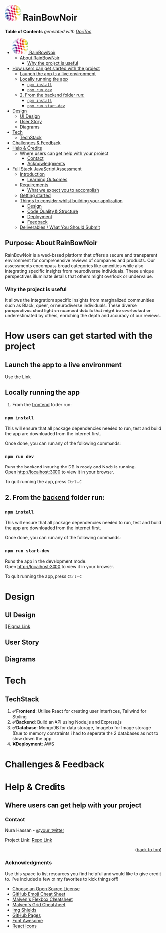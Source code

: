 <!-- START doctoc generated TOC please keep comment here to allow auto update -->
 # <img src="packages/frontend/src/assets/logo.png" width="50"> RainBowNoir
<!-- DON'T EDIT THIS SECTION, INSTEAD RE-RUN doctoc TO UPDATE -->
**Table of Contents**  *generated with [DocToc](https://github.com/thlorenz/doctoc)*

- [<img src="packages/frontend/src/assets/logo.png" width="50"> RainBowNoir](#img-srcpackagesfrontendsrcassetslogopng-width50-rainbownoir)
  - [About RainBowNoir](#about-rainbownoir)
    - [Why the project is useful](#why-the-project-is-useful)
- [How users can get started with the project](#how-users-can-get-started-with-the-project)
  - [Launch the app to a live environment](#launch-the-app-to-a-live-environment)
  - [Locally running the app](#locally-running-the-app)
    - [`npm install`](#npm-install)
    - [`npm run dev`](#npm-run-dev)
  - [2.  From the backend folder run:](#2--from-the-backend-folder-run)
    - [`npm install`](#npm-install-1)
    - [`npm run start-dev`](#npm-run-start-dev)
- [Design](#design)
  - [UI Design](#ui-design)
  - [User Story](#user-story)
  - [Diagrams](#diagrams)
- [Tech](#tech)
  - [TechStack](#techstack)
- [Challenges & Feedback](#challenges--feedback)
- [Help & Credits](#help--credits)
  - [Where users can get help with your project](#where-users-can-get-help-with-your-project)
    - [Contact](#contact)
    - [Acknowledgments](#acknowledgments)
- [Full Stack JavaScript Assessment](#full-stack-javascript-assessment)
  - [Introduction](#introduction)
    - [Learning Outcomes](#learning-outcomes)
  - [Requirements](#requirements)
    - [What we expect you to accomplish](#what-we-expect-you-to-accomplish)
  - [Getting started](#getting-started)
  - [Things to consider whilst building your application](#things-to-consider-whilst-building-your-application)
    - [Design](#design-1)
    - [Code Quality & Structure](#code-quality--structure)
    - [Deployment](#deployment)
    - [Feedback](#feedback)
  - [Deliverables / What You Should Submit](#deliverables--what-you-should-submit)

<!-- END doctoc generated TOC please keep comment here to allow auto update -->



## Purpose: About RainBowNoir
RainBowNoir is a wed-based platform that offers a secure and transparent environment for comprehensive reviews of companies and products. Our assessments encompass broad categories like amenities while also integrating specific insights from neurodiverse individuals. These unique perspectives illuminate details that others might overlook or undervalue.

### Why the project is useful

It allows the integratiom specific insights from marginalized communities such as Black, queer, or neurodiverse individuals. These diverse perspectives shed light on nuanced details that might be overlooked or underestimated by others, enriching the depth and accuracy of our reviews.

# How users can get started with the project

## Launch the app to a live environment 
Use the Link

## Locally running the app
1. From the [frontend](**packages/frontend**) folder run:

### `npm install`

This will ensure that all package dependencies needed to run, test and build the app are downloaded from the internet first.

Once done, you can run any of the following commands:

### `npm run dev`

Runs the backend insuring the DB is ready and Node is running.\
Open [http://localhost:3000](http://localhost:3000) to view it in your browser.

To quit running the app, press `Ctrl`+`C`

   
## 2.  From the [backend](packages/backend) folder run:

   ### `npm install`

This will ensure that all package dependencies needed to run, test and build the app are downloaded from the internet first.

Once done, you can run any of the following commands:

### `npm run start-dev`

Runs the app in the development mode.\
Open [http://localhost:3000](http://localhost:3000) to view it in your browser.

To quit running the app, press `Ctrl`+`C`

# Design
## UI Design
🔗[Figma Link](https://www.figma.com/file/3cz2fbjOVrCv4B95lYjomE/Ratings-%26-Reviews-App-(Community)?type=design&node-id=263-26378&mode=design&t=UGqnR5S04EDQh6o2-0)

## User Story

## Diagrams

# Tech

## TechStack
1.  **✅Frontend**: Utilise React for creating user interfaces, Tailwind for Styling
2.  **✅Backend**: Build an API using Node.js and Express.js
3.  **✅Database**: MongoDB for data storage, Imagebb for Image storage (Due to memory constraints i had to seperate the 2 databases as not to slow down the app
4.  **❌Deployment**: AWS 

# Challenges & Feedback 

# Help & Credits 
## Where users can get help with your project
<!-- CONTACT -->
### Contact

Nura Hassan - [@your_twitter](https://twitter.com/your_username) 

Project Link: [Repo Link](https://github.com/cbfacademy/full-stack-javascript-assessment-nuramhassan.git)

<p align="right">(<a href="#readme-top">back to top</a>)</p>



<!-- ACKNOWLEDGMENTS -->
### Acknowledgments

Use this space to list resources you find helpful and would like to give credit to. I've included a few of my favorites to kick things off!

* [Choose an Open Source License](https://choosealicense.com)
* [GitHub Emoji Cheat Sheet](https://www.webpagefx.com/tools/emoji-cheat-sheet)
* [Malven's Flexbox Cheatsheet](https://flexbox.malven.co/)
* [Malven's Grid Cheatsheet](https://grid.malven.co/)
* [Img Shields](https://shields.io)
* [GitHub Pages](https://pages.github.com)
* [Font Awesome](https://fontawesome.com)
* [React Icons](https://react-icons.github.io/react-icons/search)




